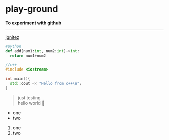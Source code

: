 # play-ground

**To experiment with github**

***

[ignitez](https://ignitezit.herokuapp.com)

```python
#python
def add(num1:int, num2:int)->int:
  return num1+num2
```

```c++
//c++
#include <iostream>

int main(){
  std::cout << "Hello from c++\n";
}
```

> just testing  
hello world 👋


* one
* two

1. one
1. two
